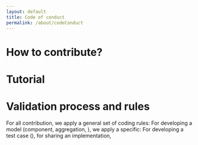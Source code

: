 ```yaml
---
layout: default
title: Code of conduct
permalink: /about/codeConduct
---
```


# How to contribute?
 
# Tutorial 

# Validation process and rules 

For all contribution, we apply a general set of coding rules: 
For developing a model (component, aggregation, ), we apply a specific: 
For developing a test case (), 
for sharing an implementation, 



